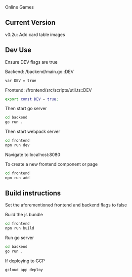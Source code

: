 Online Games

## Current Version

v0.2u: Add card table images

## Dev Use

Ensure DEV flags are true

Backend: /backend/main.go::DEV

```bash
var DEV = true
```

Frontend: /frontend/src/scripts/util.ts::DEV

```bash
export const DEV = true;
```

Then start go server

```bash
cd backend
go run .
```

Then start webpack server

```bash
cd frontend
npm run dev
```

Navigate to localhost:8080

To create a new frontend component or page

```bash
cd frontend
npm run add
```

## Build instructions

Set the aforementioned frontend and backend flags to false

Build the js bundle

```bash
cd frontend
npm run build
```

Run go server

```bash
cd backend
go run .
```

If deploying to GCP

```bash
gcloud app deploy
```